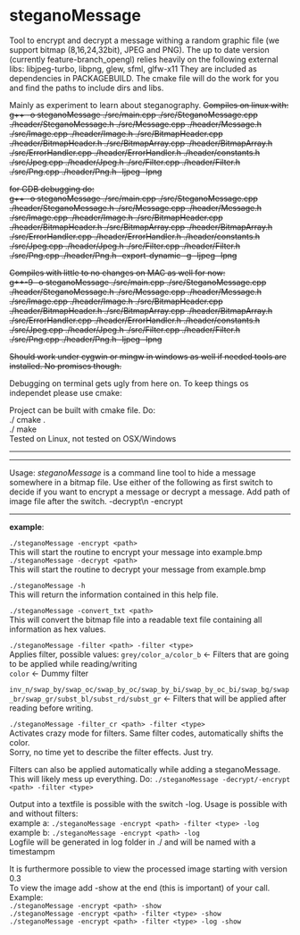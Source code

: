 # steganoMessage
Tool to encrypt and decrypt a message withing a random graphic file (we support bitmap (8,16,24,32bit), JPEG and PNG).
The up to date version (currently feature-branch_opengl) relies heavily on the following external libs:
libjpeg-turbo, libpng, glew, sfml, glfw-x11
They are included as dependencies in PACKAGEBUILD. The cmake file will do the work for you and find the paths to include dirs and libs. 

Mainly as experiment to learn about steganography.
~~Compiles on linux with:~~  
~~g++ -o steganoMessage ./src/main.cpp ./src/SteganoMessage.cpp ./header/SteganoMessage.h ./src/Message.cpp ./header/Message.h ./src/Image.cpp ./header/Image.h ./src/BitmapHeader.cpp ./header/BitmapHeader.h ./src/BitmapArray.cpp ./header/BitmapArray.h ./src/ErrorHandler.cpp ./header/ErrorHandler.h ./header/constants.h ./src/Jpeg.cpp ./header/Jpeg.h ./src/Filter.cpp ./header/Filter.h ./src/Png.cpp ./header/Png.h -ljpeg -lpng~~

~~for GDB debugging do:~~  
~~g++ -o steganoMessage ./src/main.cpp ./src/SteganoMessage.cpp ./header/SteganoMessage.h ./src/Message.cpp ./header/Message.h ./src/Image.cpp ./header/Image.h ./src/BitmapHeader.cpp ./header/BitmapHeader.h ./src/BitmapArray.cpp ./header/BitmapArray.h ./src/ErrorHandler.cpp ./header/ErrorHandler.h ./header/constants.h ./src/Jpeg.cpp ./header/Jpeg.h ./src/Filter.cpp ./header/Filter.h ./src/Png.cpp ./header/Png.h -export-dynamic -g -ljpeg -lpng~~
  
~~Compiles with little to no changes on MAC as well for now:~~  
~~g++-9 -o steganoMessage ./src/main.cpp ./src/SteganoMessage.cpp ./header/SteganoMessage.h ./src/Message.cpp ./header/Message.h ./src/Image.cpp ./header/Image.h ./src/BitmapHeader.cpp ./header/BitmapHeader.h ./src/BitmapArray.cpp ./header/BitmapArray.h ./src/ErrorHandler.cpp ./header/ErrorHandler.h ./header/constants.h ./src/Jpeg.cpp ./header/Jpeg.h ./src/Filter.cpp ./header/Filter.h ./src/Png.cpp ./header/Png.h -ljpeg -lpng~~

~~Should work under cygwin or mingw in windows as well if needed tools are installed. No promises though.~~

Debugging on terminal gets ugly from here on. To keep things os independet please use cmake:

Project can be built with cmake file. Do:  
$./$ cmake .  
$./$ make  
Tested on Linux, not tested on OSX/Windows

***

***

Usage:
_steganoMessage_ is a command line tool to hide a message somewhere in a bitmap file.
Use either of the following as first switch to decide if you want to encrypt a message or decrypt a message. Add path of image file after the switch.
-decrypt\n
-encrypt 

***

**example**:

`./steganoMessage -encrypt <path>`  
This will start the routine to encrypt your message into example.bmp  
`./steganoMessage -decrypt <path>`  
This will start the routine to decrypt your message from example.bmp

`./steganoMessage -h`  
This will return the information contained in this help file.  

`./steganoMessage -convert_txt <path>`  
This will convert the bitmap file into a readable text file containing all information as hex values.

`./steganoMessage -filter <path> -filter <type>`  
Applies filter, possible values: `grey/color_a/color_b` <- Filters that are going to be applied while reading/writing  
`color` <- Dummy filter 
 
`inv_n/swap_by/swap_oc/swap_by_oc/swap_by_bi/swap_by_oc_bi/swap_bg/swap_br/swap_gr/subst_bl/subst_rd/subst_gr` <- Filters that will be applied after reading before writing. 
 
`./steganoMessage -filter_cr <path> -filter <type>`  
Activates crazy mode for filters. Same filter codes, automatically shifts the color.  
Sorry, no time yet to describe the filter effects. Just try.

Filters can also be applied automatically while adding a steganoMessage. This will likely mess up everything. Do:
`./steganoMessage -decrypt/-encrypt <path> -filter <type>`




Output into a textfile is possible with the switch -log. Usage is possible with and without filters:  
example a: `./steganoMessage -encrypt <path> -filter <type> -log`  
example b: `./steganoMessage -encrypt <path> -log`  
Logfile will be generated in log folder in ./ and will be named with a timestampm  

It is furthermore possible to view the processed image starting with version 0.3  
To view the image add -show at the end (this is important) of your call. Example:  
`./steganoMessage -encrypt <path> -show`  
`./steganoMessage -encrypt <path> -filter <type> -show`  
`./steganoMessage -encrypt <path> -filter <type> -log -show`  
